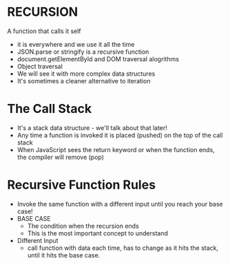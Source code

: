 # RECURSION

A function that calls it self

-   it is everywhere and we use it all the time
-   JSON.parse or stringify is a recursive function
-   document.getElementById and DOM traversal alogrithms
-   Object traversal
-   We will see it with more complex data structures
-   It's sometimes a cleaner alternative to iteration

# The Call Stack

-   It's a stack data structure - we'll talk about that later!
-   Any time a function is invoked it is placed (pushed) on the top of the call stack
-   When JavaScript sees the return keyword or when the function ends, the compiler will remove (pop)

# Recursive Function Rules

-   Invoke the same function with a different input until you reach your base case!
-   BASE CASE
    -   The condition when the recursion ends
    -   This is the most important concept to understand
-   Different Input
    -   call function with data each time, has to change as it hits the stack, until it hits the base case.
